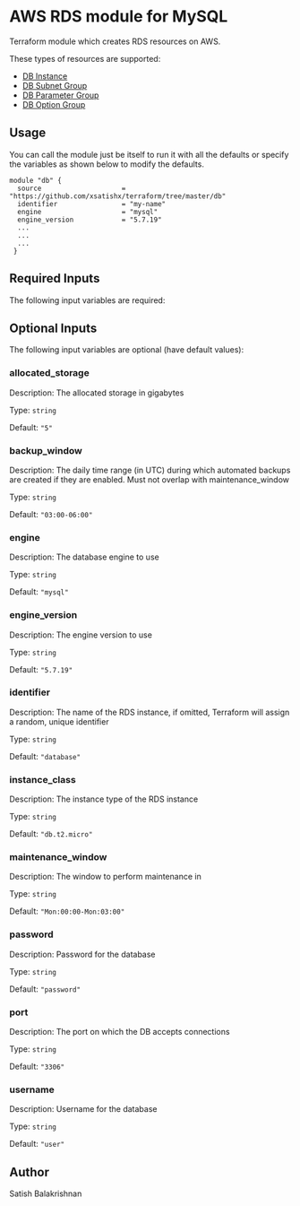 # AWS RDS module for MySQL

Terraform module which creates RDS resources on AWS.

These types of resources are supported:

* [DB Instance](https://www.terraform.io/docs/providers/aws/r/db_instance.html)
* [DB Subnet Group](https://www.terraform.io/docs/providers/aws/r/db_subnet_group.html)
* [DB Parameter Group](https://www.terraform.io/docs/providers/aws/r/db_parameter_group.html)
* [DB Option Group](https://www.terraform.io/docs/providers/aws/r/db_option_group.html)

## Usage

You can call the module just be itself to run it with all the defaults or specify the 
variables as shown below to modify the defaults.

```
module "db" {
  source		         	= "https://github.com/xsatishx/terraform/tree/master/db"
  identifier				= "my-name"
  engine    			    = "mysql"
  engine_version 			= "5.7.19"
  ...
  ...
  ...
 }
```

## Required Inputs

The following input variables are required:

## Optional Inputs

The following input variables are optional (have default values):

### allocated\_storage

Description: The allocated storage in gigabytes

Type: `string`

Default: `"5"`

### backup\_window

Description: The daily time range (in UTC) during which automated backups are created if they are enabled. Must not overlap with maintenance_window

Type: `string`

Default: `"03:00-06:00"`

### engine

Description: The database engine to use

Type: `string`

Default: `"mysql"`

### engine\_version

Description: The engine version to use

Type: `string`

Default: `"5.7.19"`

### identifier

Description: The name of the RDS instance, if omitted, Terraform will assign a random, unique identifier

Type: `string`

Default: `"database"`

### instance\_class

Description: The instance type of the RDS instance

Type: `string`

Default: `"db.t2.micro"`

### maintenance\_window

Description: The window to perform maintenance in

Type: `string`

Default: `"Mon:00:00-Mon:03:00"`

### password

Description: Password for the database

Type: `string`

Default: `"password"`

### port

Description: The port on which the DB accepts connections

Type: `string`

Default: `"3306"`

### username

Description: Username for the database

Type: `string`

Default: `"user"`

## Author

Satish Balakrishnan

